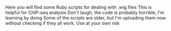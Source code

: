 Here you will find some Ruby scripts for dealing with .wig files
This is helpful for ChIP-seq analysis
Don't laugh, the code is probably horrible, I'm learning by doing
Some of the scripts are older, but I'm uploading them now without checking if they all work.
Use at your own risk